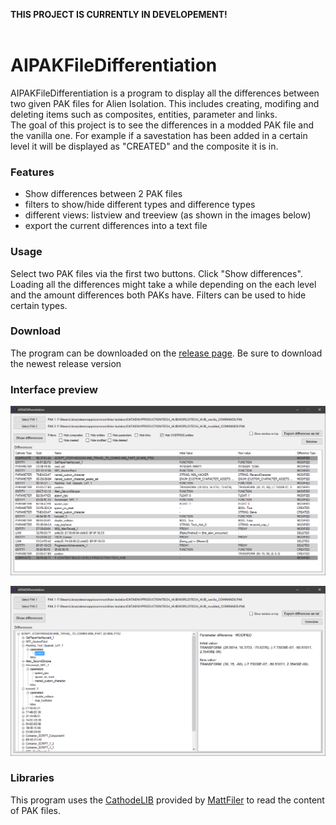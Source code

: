 **THIS PROJECT IS CURRENTLY IN DEVELOPEMENT!**
<br><br>

# AIPAKFileDifferentiation
AIPAKFileDifferentiation is a program to display all the differences between two given PAK files for Alien Isolation. This includes creating, modifing and deleting items such as composites, entities, parameter and links.<br>
The goal of this project is to see the differences in a modded PAK file and the vanilla one. For example if a savestation has been added in a certain level it will be displayed as "CREATED" and the composite it is in.

### Features
* Show differences between 2 PAK files
* filters to show/hide different types and difference types
* different views: listview and treeview (as shown in the images below)
* export the current differences into a text file

### Usage
Select two PAK files via the first two buttons. Click "Show differences". Loading all the differences might take a while depending on the each level and the amount differences both PAKs have.
Filters can be used to hide certain types.

### Download
The program can be downloaded on the [release page](https://github.com/Oliver2Goetz/AIPAKFileDifferentiation/releases). Be sure to download the newest release version

### Interface preview
![Menu](https://github.com/Oliver2Goetz/AIPAKFileDifferentiation/blob/master/images/window.png)

![Menu2](https://github.com/Oliver2Goetz/AIPAKFileDifferentiation/blob/master/images/window2.png)

### Libraries
This program uses the [CathodeLIB](https://github.com/OpenCAGE/CathodeLib) provided by [MattFiler](https://github.com/MattFiler) to read the content of PAK files.
